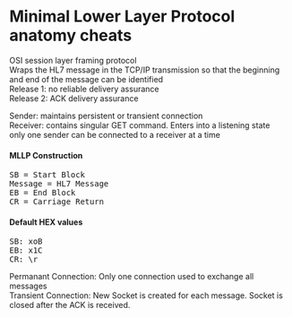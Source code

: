 Minimal Lower Layer Protocol anatomy cheats
===================================

OSI session layer framing protocol<br>
Wraps the HL7 message in the TCP/IP transmission so that the beginning and end of the message can be identified<br> 
Release 1: no reliable delivery assurance<br>
Release 2: ACK delivery assurance<br>

Sender: maintains persistent or transient connection<br>
Receiver: contains singular GET command. Enters into a listening state<br>
only one sender can be connected to a receiver at a time<br>

<h4>MLLP Construction</h4>
<pre>
SB = Start Block
Message = HL7 Message
EB = End Block
CR = Carriage Return
</pre>

<h4>Default HEX values</h4>
<pre>
SB: xoB
EB: x1C
CR: \r
</pre>

Permanant Connection: Only one connection used to exchange all messages<br>
Transient Connection: New Socket is created for each message. Socket is closed after the ACK is received.<br> 













